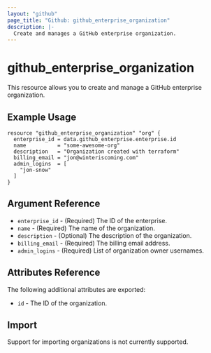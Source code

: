 ```yaml
---
layout: "github"
page_title: "Github: github_enterprise_organization"
description: |-
  Create and manages a GitHub enterprise organization.
---
```


# github_enterprise_organization

This resource allows you to create and manage a GitHub enterprise organization.

## Example Usage

```
resource "github_enterprise_organization" "org" {
  enterprise_id = data.github_enterprise.enterprise.id
  name          = "some-awesome-org"
  description   = "Organization created with terraform"
  billing_email = "jon@winteriscoming.com"
  admin_logins  = [
    "jon-snow"
  ]
}
```

## Argument Reference

* `enterprise_id` - (Required) The ID of the enterprise.
* `name` - (Required) The name of the organization.
* `description` - (Optional) The description of the organization.
* `billing_email` - (Required) The billing email address.
* `admin_logins` - (Required) List of organization owner usernames.

## Attributes Reference

The following additional attributes are exported:

* `id` - The ID of the organization.

## Import

Support for importing organizations is not currently supported.
